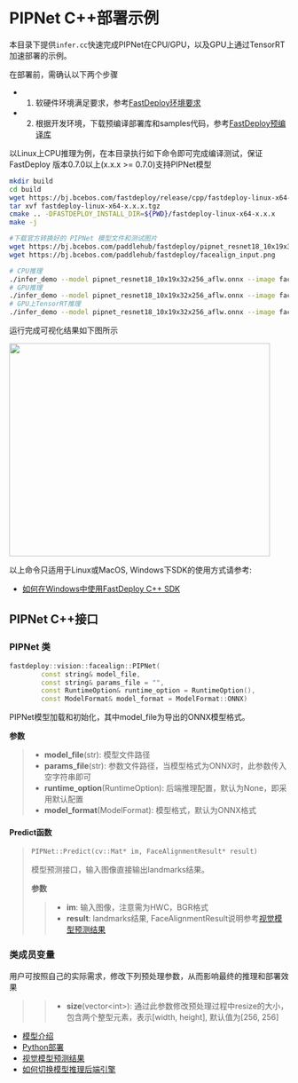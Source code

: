# PIPNet C++部署示例

本目录下提供`infer.cc`快速完成PIPNet在CPU/GPU，以及GPU上通过TensorRT加速部署的示例。

在部署前，需确认以下两个步骤

- 1. 软硬件环境满足要求，参考[FastDeploy环境要求](../../../../../docs/cn/build_and_install/download_prebuilt_libraries.md)  
- 2. 根据开发环境，下载预编译部署库和samples代码，参考[FastDeploy预编译库](../../../../../docs/cn/build_and_install/download_prebuilt_libraries.md)

以Linux上CPU推理为例，在本目录执行如下命令即可完成编译测试，保证 FastDeploy 版本0.7.0以上(x.x.x >= 0.7.0)支持PIPNet模型

```bash
mkdir build
cd build
wget https://bj.bcebos.com/fastdeploy/release/cpp/fastdeploy-linux-x64-x.x.x.tgz
tar xvf fastdeploy-linux-x64-x.x.x.tgz
cmake .. -DFASTDEPLOY_INSTALL_DIR=${PWD}/fastdeploy-linux-x64-x.x.x
make -j

#下载官方转换好的 PIPNet 模型文件和测试图片
wget https://bj.bcebos.com/paddlehub/fastdeploy/pipnet_resnet18_10x19x32x256_aflw.onnx
wget https://bj.bcebos.com/paddlehub/fastdeploy/facealign_input.png

# CPU推理
./infer_demo --model pipnet_resnet18_10x19x32x256_aflw.onnx --image facealign_input.png --device cpu
# GPU推理
./infer_demo --model pipnet_resnet18_10x19x32x256_aflw.onnx --image facealign_input.png --device gpu
# GPU上TensorRT推理
./infer_demo --model pipnet_resnet18_10x19x32x256_aflw.onnx --image facealign_input.png --device gpu --backend trt
```

运行完成可视化结果如下图所示

<div width="500">
<img width="470" height="384" float="left" src="https://user-images.githubusercontent.com/67993288/200761400-08491112-56c3-470f-87ac-87be805d5658.jpg">
</div>

以上命令只适用于Linux或MacOS, Windows下SDK的使用方式请参考:  
- [如何在Windows中使用FastDeploy C++ SDK](../../../../../docs/cn/faq/use_sdk_on_windows.md)

## PIPNet C++接口

### PIPNet 类

```c++
fastdeploy::vision::facealign::PIPNet(
        const string& model_file,
        const string& params_file = "",
        const RuntimeOption& runtime_option = RuntimeOption(),
        const ModelFormat& model_format = ModelFormat::ONNX)
```

PIPNet模型加载和初始化，其中model_file为导出的ONNX模型格式。

**参数**

> * **model_file**(str): 模型文件路径
> * **params_file**(str): 参数文件路径，当模型格式为ONNX时，此参数传入空字符串即可
> * **runtime_option**(RuntimeOption): 后端推理配置，默认为None，即采用默认配置
> * **model_format**(ModelFormat): 模型格式，默认为ONNX格式

#### Predict函数

> ```c++
> PIPNet::Predict(cv::Mat* im, FaceAlignmentResult* result)
> ```
>
> 模型预测接口，输入图像直接输出landmarks结果。
>
> **参数**
>
> > * **im**: 输入图像，注意需为HWC，BGR格式
> > * **result**: landmarks结果, FaceAlignmentResult说明参考[视觉模型预测结果](../../../../../docs/api/vision_results/)

### 类成员变量

用户可按照自己的实际需求，修改下列预处理参数，从而影响最终的推理和部署效果

> > * **size**(vector&lt;int&gt;): 通过此参数修改预处理过程中resize的大小，包含两个整型元素，表示[width, height], 默认值为[256, 256]

- [模型介绍](../../)
- [Python部署](../python)
- [视觉模型预测结果](../../../../../docs/api/vision_results/)
- [如何切换模型推理后端引擎](../../../../../docs/cn/faq/how_to_change_backend.md)
